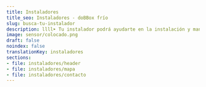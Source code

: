 ```yaml
---
title: Instaladores
title_seo: Instaladores - doBBox frío
slug: busca-tu-instalador
description: llll➤ Tu instalador podrá ayudarte en la instalación y mantenimiento del sistema, ✅ monitorización de tus cámaras y mucho más.
image: sensor/colocado.png
draft: false
noindex: false
translationKey: instaladores
sections:
- file: instaladores/header
- file: instaladores/mapa
- file: instaladores/contacto
---
```

